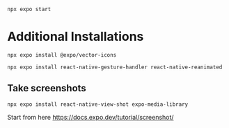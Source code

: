 ```
npx expo start
```

# Additional Installations
```
npx expo install @expo/vector-icons

```

```
npx expo install react-native-gesture-handler react-native-reanimated
```

## Take screenshots
```
npx expo install react-native-view-shot expo-media-library
```
Start from here https://docs.expo.dev/tutorial/screenshot/